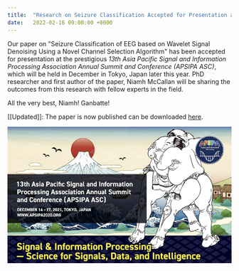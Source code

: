 ```yaml
---
title:  "Research on Seizure Classification Accepted for Presentation at *APSIPA ASC 2021* [[UPDATED]]"
date:   2022-02-18 09:00:00 +0000
---
```


Our paper on "Seizure Classification of EEG based on Wavelet Signal Denoising Using a Novel Channel Selection Algorithm" has been accepted for presentation at the prestigious *13th Asia Pacific Signal and Information Processing Association Annual Summit and Conference (APSIPA ASC)*, which will be held in December in Tokyo, Japan later this year. PhD researcher and first author of the paper, Niamh McCallan will be sharing the outcomes from this research with fellow experts in the field.

All the very best, Niamh! Ganbatte!  

[[Updated]]: The paper is now published can be downloaded [here](https://ieeexplore.ieee.org/document/9689257).  

<img src="/assets/Figures/APSIPA.png" width="840">  

